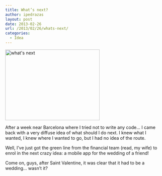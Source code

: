 ```yaml
---
title: What’s next?
author: ipedrazas
layout: post
date: 2013-02-26
url: /2013/02/26/whats-next/
categories:
  - Idea
---
```

[<img class="size-medium wp-image-59 aligncenter" alt="what's next" src="http://ivan.pedrazas.me/wp-content/uploads/2013/02/photo-300x225.jpg" width="300" height="225" />][1]

After a week near Barcelona where I tried not to write any code&#8230; I came back with a very diffuse idea of what should I do next. I knew what I wanted, I knew where I wanted to go, but I had no idea of the route.

Well, I&#8217;ve just got the green line from the financial team (read, my wife) to enrol in the next crazy idea: a mobile app for the wedding of a friend!

Come on, guys, after Saint Valentine, it was clear that it had to be a wedding&#8230; wasn&#8217;t it?

 [1]: http://ivan.pedrazas.me/wp-content/uploads/2013/02/photo.jpg